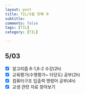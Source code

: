 ```yaml
---
layout: post
title: TIL/5월 첫째 주 
subtitle: 
comments: false
tags: [TIL]
category: [TIL]

---
```

## 5/03

 - [x] 알고리즘 8-1,8-2 수강(2h)
 - [x] 교육평가(수행평가~ 타당도) 공부(2h)
 - [x] 컴퓨터구조 입출력 명령어 공부(4h)
 - [x] 교생 관련 자료 찾아보기
